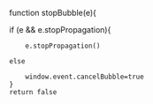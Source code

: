 function stopBubble\(e\){

if \(e && e.stopPropagation\){

```
    e.stopPropagation()

else

    window.event.cancelBubble=true
}
return false
```



